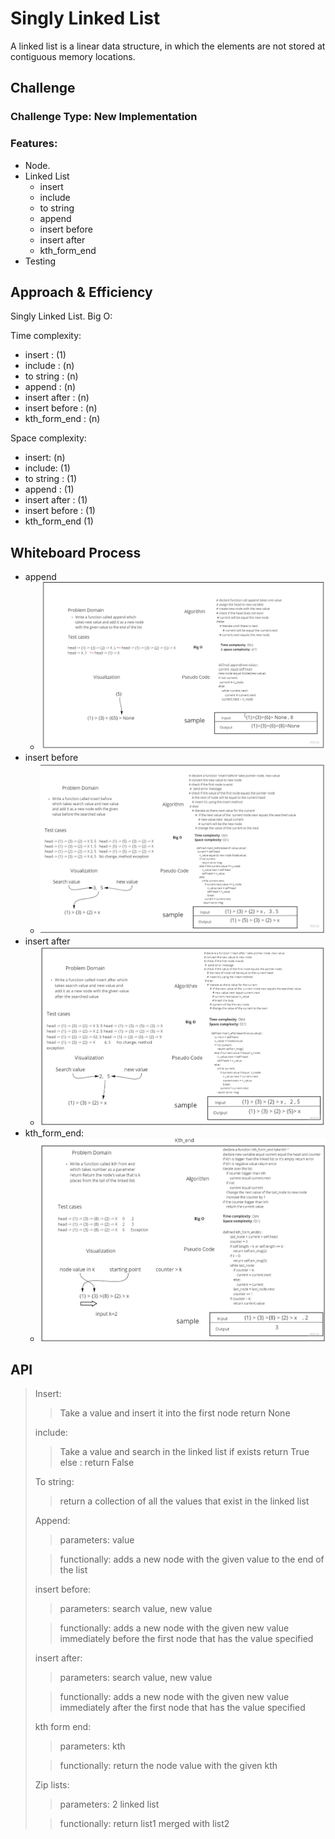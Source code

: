 # Singly Linked List

A linked list is a linear data structure, in which the elements are not stored at contiguous memory locations.
## Challenge
### Challenge Type: New Implementation
### Features:
- Node.
- Linked List
  - insert
  - include
  - to string
  - append
  - insert before
  - insert after
  - kth_form_end
- Testing

## Approach & Efficiency
Singly Linked List.
Big O:

Time complexity:
 - insert : (1)
 - include : (n)
 - to string : (n)
 - append : (n)
 - insert after : (n)
 - insert before : (n)
 - kth_form_end : (n)

Space complexity:
 - insert: (n)
 - include: (1)
 - to string : (1)
 - append : (1)
 - insert after : (1)
 - insert before : (1)
 - kth_form_end (1)



## Whiteboard Process
* append 
  * ![append](append.jpg)
* insert before 
  * ![insert before](insert%20before.jpg)
* insert after
  * ![insert after](insert%20after.jpg)
* kth_form_end: 
  * ![kth_form_end](Linked_kth.jpg)
## API
<!-- Description of each method publicly available to your Linked List -->
> Insert:
> >Take a value and insert it into the first node 
> >return None
> 
> include: 
> > Take a value and search in the linked list if exists return True 
> > else : return False
> 
> To string:
>> return a collection of all the values that exist in the linked list
> > 
> Append:
>> parameters: value
> 
>> functionally: adds a new node with the given value to the end of the list
> 
> insert before:
>> parameters: search value, new value
> 
>> functionally: adds a new node with the given new value immediately before the first node that has the value specified
>  
> insert after:
>> parameters: search value, new value
> 
>> functionally: adds a new node with the given new value immediately after the first node that has the
value specified
> 
> kth form end:
>> parameters: kth
> 
>> functionally: return the node value with the given kth 
> 
> Zip lists:
>> parameters: 2 linked list
> 
>> functionally: return list1 merged with list2